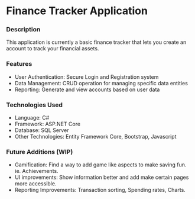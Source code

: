 <h1>Finance Tracker Application</h1>

<h3>Description</h3>
<p>This application is currently a basic finance tracker that lets you create an account to track your financial assets.</p>

<h3>Features</h3>
<ul>
  <li>User Authentication: Secure Login and Registration system</li>
  <li>Data Management: CRUD operation for managing specific data entities</li>
  <li>Reporting: Generate and view accounts based on user data</li>
</ul>

<h3>Technologies Used</h3>
<ul>
  <li>Language: C#</li>
  <li>Framework: ASP.NET Core</li>
  <li>Database: SQL Server</li>
  <li>Other Technologies: Entity Framework Core, Bootstrap, Javascript</li>
</ul>

<h3>Future Additions (WIP)</h3>
<ul>
  <li>Gamification: Find a way to add game like aspects to make saving fun. ie. Achievements.</li>
  <li>UI improvements: Show information better and add make certain pages more accessible.</li>
  <li>Reporting Improvements: Transaction sorting, Spending rates, Charts.</li>
</ul>
